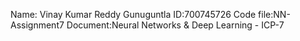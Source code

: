 Name: Vinay Kumar Reddy Gunuguntla ID:700745726 Code file:NN-Assignment7 Document:Neural Networks & Deep Learning - ICP-7
